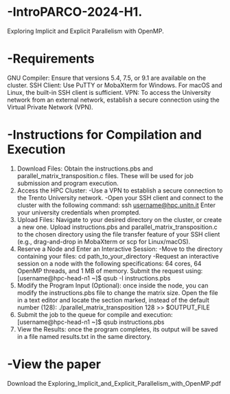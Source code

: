# -IntroPARCO-2024-H1.
 Exploring Implicit and Explicit Parallelism with OpenMP.

# -Requirements
GNU Compiler: Ensure that versions 5.4, 7.5, or 9.1 are available on the cluster.
SSH Client: Use PuTTY or MobaXterm for Windows. For macOS and Linux, the built-in SSH client is sufficient.
VPN: To access the University network from an external network, establish a secure connection using the Virtual Private Network (VPN).

# -Instructions for Compilation and Execution

1) Download Files: Obtain the instructions.pbs and parallel_matrix_transposition.c files. These will be used for job submission and program execution.
2) Access the HPC Cluster:
  -Use a VPN to establish a secure connection to the Trento University network.
  -Open your SSH client and connect to the cluster with the following command:
     ssh username@hpc.unitn.it
Enter your university credentials when prompted.
3) Upload Files: Navigate to your desired directory on the cluster, or create a new one.
Upload instructions.pbs and parallel_matrix_transposition.c to the chosen directory using the file transfer feature of your SSH client (e.g., drag-and-drop in MobaXterm or scp for Linux/macOS).
4) Reserve a Node and Enter an Interactive Session:
  -Move to the directory containing your files:
   cd path_to_your_directory
  -Request an interactive session on a node with the following specifications: 64 cores, 64
    OpenMP threads, and 1 MB of memory. Submit the request using:
    [username@hpc-head-n1 ~]$ qsub -I instructions.pbs
5) Modify the Program Input (Optional): once inside the node, you can modify the instructions.pbs file to change the matrix size. Open the file in a text editor and locate the section marked, instead of the default number (128):
    ./parallel_matrix_transposition 128 >> $OUTPUT_FILE 
6) Submit the job to the queue for compile and execution:
   [username@hpc-head-n1 ~]$ qsub instructions.pbs
7) View the Results: once the program completes, its output will be saved in a file named results.txt in the same directory.

# -View the paper
Download the Exploring_Implicit_and_Explicit_Parallelism_with_OpenMP.pdf
